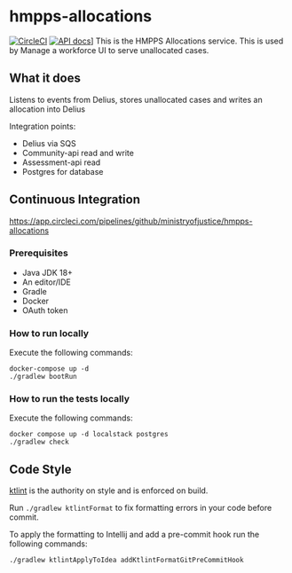 # hmpps-allocations

[![CircleCI](https://circleci.com/gh/ministryofjustice/hmpps-allocations/tree/main.svg?style=svg)](https://circleci.com/gh/ministryofjustice/hmpps-allocations)
[![API docs](https://img.shields.io/badge/API_docs-view-85EA2D.svg?logo=swagger)](https://hmpps-allocations-dev.hmpps.service.justice.gov.uk/swagger-ui.html)]
This is the HMPPS Allocations service. This is used by Manage a workforce UI to serve unallocated cases.

## What it does

Listens to events from Delius, stores unallocated cases and writes an allocation into Delius

Integration points:

- Delius via SQS
- Community-api read and write
- Assessment-api read
- Postgres for database

## Continuous Integration

https://app.circleci.com/pipelines/github/ministryofjustice/hmpps-allocations

### Prerequisites

* Java JDK 18+
* An editor/IDE
* Gradle
* Docker
* OAuth token

### How to run locally

Execute the following commands:

```shell
docker-compose up -d
./gradlew bootRun
```

### How to run the tests locally

Execute the following commands:

```shell
docker compose up -d localstack postgres
./gradlew check
```

## Code Style

[ktlint](https://github.com/pinterest/ktlint) is the authority on style and is enforced on build.

Run `./gradlew ktlintFormat` to fix formatting errors in your code before commit.

To apply the formatting to Intellij and add a pre-commit hook run the following commands:

```shell
./gradlew ktlintApplyToIdea addKtlintFormatGitPreCommitHook
```
